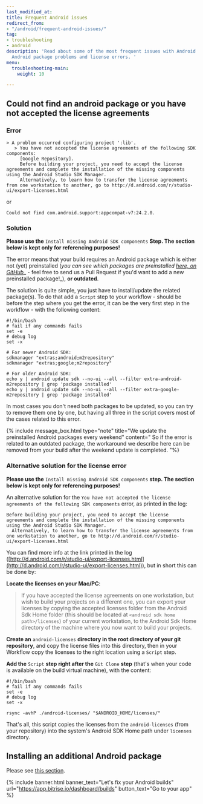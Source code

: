 ```yaml
---
last_modified_at: 
title: Frequent Android issues
redirect_from:
- "/android/frequent-android-issues/"
tag:
- troubleshooting
- android
description: 'Read about some of the most frequent issues with Android apps, including
  Android package problems and license errors. '
menu:
  troubleshooting-main:
    weight: 10

---
```

## Could not find an android package or you have not accepted the license agreements

### Error

    > A problem occurred configuring project ':lib'.
       > You have not accepted the license agreements of the following SDK components:
         [Google Repository].
         Before building your project, you need to accept the license agreements and complete the installation of the missing components using the Android Studio SDK Manager.
         Alternatively, to learn how to transfer the license agreements from one workstation to another, go to http://d.android.com/r/studio-ui/export-licenses.html

or

    Could not find com.android.support:appcompat-v7:24.2.0.

### Solution

**Please use the** `Install missing Android SDK components` **Step. The section below is kept only for referencing purposes!**

The error means that your build requires an Android package which is either not (yet) preinstalled
(_you can see which packages are preinstalled_ [_here, on GitHub_](https://github.com/bitrise-docker/android/blob/master/Dockerfile#L30)_ -
feel free to send us a Pull Request if you'd want to add a new preinstalled package!_),
**or outdated**.

The solution is quite simple, you just have to install/update the related package(s).
To do that add a `Script` step to your workflow -
should be before the step where you get the error, it can be the very first step in the workflow -
with the following content:

    #!/bin/bash
    # fail if any commands fails
    set -e
    # debug log
    set -x
    
    # For newer Android SDK:
    sdkmanager "extras;android;m2repository"
    sdkmanager "extras;google;m2repository"
    
    # For older Android SDK:
    echo y | android update sdk --no-ui --all --filter extra-android-m2repository | grep 'package installed'
    echo y | android update sdk --no-ui --all --filter extra-google-m2repository | grep 'package installed'

In most cases you don't need both packages to be updated, so you can try to remove them one
by one, but having all three in the script covers most of the cases related to this error.

{% include message_box.html type="note" title="We update the preinstalled Android packages every weekend" content=" So if the error is related to an outdated package, the workaround we describe here can be removed from your build after the weekend update is completed. "%}

### Alternative solution for the license error

**Please use the** `Install missing Android SDK components` **step. The section below is kept only for referencing purposes!**

An alternative solution for the `You have not accepted the license agreements of the following SDK components`
error, as printed in the log:

    Before building your project, you need to accept the license agreements and complete the installation of the missing components using the Android Studio SDK Manager.
      Alternatively, to learn how to transfer the license agreements from one workstation to another, go to http://d.android.com/r/studio-ui/export-licenses.html

You can find more info at the link printed in the log ([http://d.android.com/r/studio-ui/export-licenses.html](http://d.android.com/r/studio-ui/export-licenses.html)),
but in short this can be done by:

**Locate the licenses on your Mac/PC**:

> If you have accepted the license agreements on one workstation, but wish to build your projects on a different one,
> you can export your licenses by copying the accepted licenses folder from the Android Sdk Home
> folder (this should be located at `<android sdk home path>/licenses`) of your current workstation,
> to the Android Sdk Home directory of the machine where you now want to build your projects.

**Create an** `android-licenses` **directory in the root directory of your git repository**,
and copy the license files into this directory,
then in your Workflow copy the licenses to the right location using a `Script` step.

**Add the** `Script` **step right after the** `Git Clone` **step** (that's when your code is available
on the build virtual machine), with the content:

    #!/bin/bash
    # fail if any commands fails
    set -e
    # debug log
    set -x
    
    rsync -avhP ./android-licenses/ "$ANDROID_HOME/licenses/"

That's all, this script copies the licenses from the `android-licenses` (from your repository)
into the system's Android SDK Home path under `licenses` directory.

## Installing an additional Android package

Please see [this section](/tips-and-tricks/android-tips-and-tricks/#how-to-install-an-additional-android-sdk-package).

{% include banner.html banner_text="Let's fix your Android builds" url="https://app.bitrise.io/dashboard/builds" button_text="Go to your app" %}